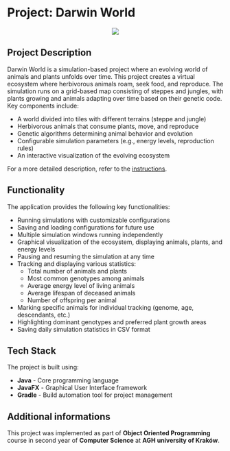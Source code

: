# Project: Darwin World

<p align="center">
    <img src="description_resources/app_showcase.gif">
</p>

## Project Description

Darwin World is a simulation-based project where an evolving world of animals and plants unfolds over time. This project creates a virtual ecosystem where herbivorous animals roam, seek food, and reproduce. The simulation runs on a grid-based map consisting of steppes and jungles, with plants growing and animals adapting over time based on their genetic code. Key components include:
- A world divided into tiles with different terrains (steppe and jungle)
- Herbivorous animals that consume plants, move, and reproduce
- Genetic algorithms determining animal behavior and evolution
- Configurable simulation parameters (e.g., energy levels, reproduction rules)
- An interactive visualization of the evolving ecosystem

For a  more detailed description, refer to the [instructions](/project_instructions/instructions.md).

## Functionality

The application provides the following key functionalities:
- Running simulations with customizable configurations
- Saving and loading configurations for future use
- Multiple simulation windows running independently
- Graphical visualization of the ecosystem, displaying animals, plants, and energy levels
- Pausing and resuming the simulation at any time
- Tracking and displaying various statistics:
  - Total number of animals and plants
  - Most common genotypes among animals
  - Average energy level of living animals
  - Average lifespan of deceased animals
  - Number of offspring per animal
- Marking specific animals for individual tracking (genome, age, descendants, etc.)
- Highlighting dominant genotypes and preferred plant growth areas
- Saving daily simulation statistics in CSV format

## Tech Stack

The project is built using:
- **Java** - Core programming language
- **JavaFX** - Graphical User Interface framework
- **Gradle** - Build automation tool for project management

## Additional informations

This project was implemented as part of **Object Oriented Programming** course in second year of **Computer Science** at **AGH university of Kraków**.
